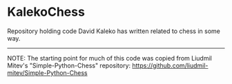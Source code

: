KalekoChess
===========

Repository holding code David Kaleko has written related to chess in some way.






**********************************************************************************

NOTE: The starting point for much of this code was copied from Liudmil Mitev's
"Simple-Python-Chess" repository: https://github.com/liudmil-mitev/Simple-Python-Chess
